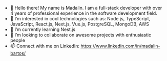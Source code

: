 - 👋 Hello there! My name is Madalin. I am a full-stack developer with over 4 years of professional experience in the software development field.
- 👀 I’m interested in cool technologies such as: Node.js, TypeScript, JavaScript, React.js, Next.js, Vue.js, PostgreSQL, MongoDB, AWS
- 🌱 I’m currently learning Nest.js
- 💞️ I’m looking to collaborate on awesome projects with enthusiastic people
- 📫 Connect with me on LinkedIn: https://www.linkedin.com/in/madalin-bartos/

<!---
madalinbartos/madalinbartos is a ✨ special ✨ repository because its `README.md` (this file) appears on your GitHub profile.
You can click the Preview link to take a look at your changes.
--->
